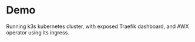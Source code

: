 # Demo

Running k3s kubernetes cluster, with exposed Traefik dashboard, and AWX operator using its ingress.
